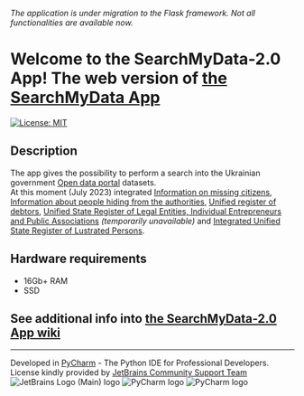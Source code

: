 *The application is under migration to the Flask framework. Not all functionalities are available now.*
# Welcome to the SearchMyData-2.0 App! The web version of [the SearchMyData App](https://github.com/AMProduction/SearchMyData/wiki)
[![License: MIT](https://img.shields.io/badge/License-MIT-yellow.svg)](https://opensource.org/licenses/MIT)
## Description
The app gives the possibility to perform a search into the Ukrainian government [Open data portal](https://data.gov.ua/en/) datasets.  
At this moment (July 2023) integrated [Information on missing citizens](https://data.gov.ua/en/dataset/470196d3-4e7a-46b0-8c0c-883b74ac65f0),
[Information about people hiding from the authorities](https://data.gov.ua/en/dataset/7c51c4a0-104b-4540-a166-e9fc58485c1b),
[Unified register of debtors](https://data.gov.ua/dataset/506734bf-2480-448c-a2b4-90b6d06df11e),
[Unified State Register of Legal Entities, Individual Entrepreneurs and Public Associations](https://data.gov.ua/dataset/1c7f3815-3259-45e0-bdf1-64dca07ddc10) *(temporarily unavailable)*
and [Integrated Unified State Register of Lustrated Persons](https://data.gov.ua/dataset/8faa71c1-3a54-45e8-8f6e-06c92b1ff8bc).  
## Hardware requirements
* 16Gb+ RAM
* SSD
## See additional info into [the SearchMyData-2.0 App wiki](https://github.com/AMProduction/SearchMyData-2.0/wiki)
***
Developed in [PyCharm](https://www.jetbrains.com/pycharm/) - The Python IDE for Professional Developers.  
License kindly provided by [JetBrains Community Support Team](https://www.jetbrains.com/community/opensource/#support)  
![JetBrains Logo (Main) logo](https://resources.jetbrains.com/storage/products/company/brand/logos/jb_beam.svg) ![PyCharm logo](https://resources.jetbrains.com/storage/products/company/brand/logos/PyCharm.svg) ![PyCharm logo](https://resources.jetbrains.com/storage/products/company/brand/logos/PyCharm_icon.svg)
